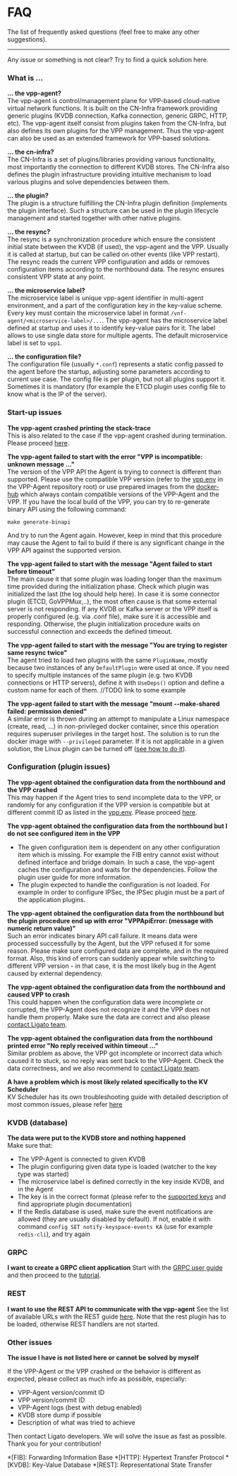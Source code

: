 # FAQ

The list of frequently asked questions (feel free to make any other suggestions).

---

Any issue or something is not clear? Try to find a quick solution here. 

### What is ...

**... the vpp-agent?**<br>
The vpp-agent is control/management plane for VPP-based cloud-native virtual network functions. It is built on the CN-Infra framework providing generic plugins (KVDB connection, Kafka connection, generic GRPC, HTTP, etc). The vpp-agent itself consist from plugins taken from the CN-Infra, but also defines its own plugins for the VPP management. Thus the vpp-agent can also be used as an extended framework for VPP-based solutions.

**... the cn-infra?**<br>
The CN-Infra is a set of plugins/libraries providing various functionality, most importantly the connection to different KVDB stores. The CN-Infra also defines the plugin infrastructure providing intuitive mechanism to load various plugins and solve dependencies between them.

**... the plugin?**<br>
The plugin is a structure fulfilling the CN-Infra plugin definition (implements the plugin interface). Such a structure can be used in the plugin lifecycle management and started together with other native plugins.

**... the resync?**<br>
The resync is a synchronization procedure which ensure the consistent initial state between the KVDB (if used), the vpp-agent and the VPP. Usually it is called at startup, but can be called on other events (like VPP restart). The resync reads the current VPP configuration and adds or removes configuration items according to the northbound data. The resync ensures consistent VPP state at any point.  

**... the microservice label?**<br>
The microservice label is unique vpp-agent identifier in multi-agent environment, and a part of the configuration key in the key-value scheme. Every key must contain the microservice label in format `/vnf-agent/<microservice-label>/...`. The vpp-agent has the microservice label defined at startup and uses it to identify key-value pairs for it. The label allows to use single data store for multiple agents. The default microservice label is set to `vpp1`. 

**... the configuration file?**<br>
The configuration file (usually `*.conf`) represents a static config passed to the agent before the startup, adjusting some parameters according to current use case. The config file is per plugin, but not all plugins support it. Sometimes it is mandatory (for example the ETCD plugin uses config file to know what is the IP of the server).

### Start-up issues

**The vpp-agent crashed printing the stack-trace**<br>
This is also related to the case if the vpp-agent crashed during termination. Please proceed [here][not-listed-issue].

**The vpp-agent failed to start with the error "VPP is incompatible: unknown message ..."**<br>
The version of the VPP API the Agent is trying to connect is different than supported. Please use the compatible VPP version (refer to the [vpp.env][vpp-env] in the VPP-Agent repository root) or use prepared images from the [docker-hub][docker-hub] which always contain compatible versions of the VPP-Agent and the VPP.
If you have the local build of the VPP, you can try to re-generate binary API using the following command:
```
make generate-binapi
```
And try to run the Agent again. However, keep in mind that this procedure may cause the Agent to fail to build if there is any significant change in the VPP API against the supported version.

**The vpp-agent failed to start with the message "Agent failed to start before timeout"**<br>
The main cause it that some plugin was loading longer than the maximum time provided during the initialization phase. Check which plugin was initialized the last (the log should help here). In case it is some connector plugin (ETCD, GoVPPMux,..), the most often cause is that some external server is not responding. If any KVDB or Kafka server or the VPP itself is properly configured (e.g. via .conf file), make sure it is accessible and responding. Otherwise, the plugin initialization procedure waits on successful connection and exceeds the defined timeout. 

**The vpp-agent failed to start with the message "You are trying to register same resync twice"**<br>
The agent tried to load two plugins with the same `PluginName`, mostly because two instances of any `DefaultPlugin` were used at once. If you need to specify multiple instances of the same plugin (e.g. two KVDB connections or HTTP servers), define it with `UseDeps()` option and define a custom name for each of them. //TODO link to some example

**The vpp-agent failed to start with the message "mount --make-shared failed: permission denied"**<br>
A similar error is thrown during an attempt to manipulate a Linux namespace (create, read, ...) in non-privileged docker container, since this operation requires superuser privileges in the target host. The solution is to run the docker image with `--privileged` parameter. If it is not applicable in a given solution, the Linux plugin can be turned off ([see how to do it][linux-interface-plugin]).   

### Configuration (plugin issues)

**The vpp-agent obtained the configuration data from the northbound and the VPP crashed**<br>
This may happen if the Agent tries to send incomplete data to the VPP, or randomly for any configuration if the VPP version is compatible but at different commit ID as listed in the [vpp.env][vpp-env]. Please proceed [here][not-listed-issue].

**The vpp-agent obtained the configuration data from the northbound but I do not see configured item in the VPP**<br>
* The given configuration item is dependent on any other configuration item which is missing. For example the FIB entry cannot exist without defined interface and bridge domain. In such a case, the vpp-agent caches the configuration and waits for the dependencies. Follow the plugin user guide for more information. 
* The plugin expected to handle the configuration is not loaded. For example in order to configure IPSec, the IPSec plugin must be a part of the application plugins.

**The vpp-agent obtained the configuration data from the northbound but the plugin procedure end up with error "VPPApiError: (message with numeric return value)"**<br>
Such an error indicates binary API call failure. It means data were processed successfully by the Agent, but the VPP refused it for some reason. Please make sure configured data are complete, and in the required format. Also, this kind of errors can suddenly appear while switching to different VPP version - in that case, it is the most likely bug in the Agent caused by external dependency.

**The vpp-agent obtained the configuration data from the northbound and caused VPP to crash**<br>
This could happen when the configuration data were incomplete or corrupted, the VPP-Agent does not recognize it and the VPP does not handle them properly. Make sure the data are correct and also please [contact Ligato team][not-listed-issue].

**The vpp-agent obtained the configuration data from the northbound printed error "No reply received within timeout ..."**<br>
Similar problem as above, the VPP got incomplete or incorrect data which caused it to stuck, so no reply was sent back to the VPP-Agent. Check the data correctness, and we also recommend to [contact Ligato team][not-listed-issue].  

**A have a problem which is most likely related specifically to the KV Scheduler**<br>
KV Scheduler has its own troubleshooting guide with detailed description of most common issues, please refer [here][kvs-faq]

### KVDB (database)

**The data were put to the KVDB store and nothing happened**<br>
Make sure that:

* The VPP-Agent is connected to given KVDB
* The plugin configuring given data type is loaded (watcher to the key type was started)
* The microservice label is defined correctly in the key inside KVDB, and in the Agent
* The key is in the correct format (please refer to the [supported keys][key-reference] and find appropriate plugin documentation)
* If the Redis database is used, make sure the event notifications are allowed (they are usually disabled by default). If not, enable it with command `config SET notify-keyspace-events KA` (use for example `redis-cli`), and try again

### GRPC

**I want to create a GRPC client application**
Start with the [GRPC user guide][grpc-plugin] and then proceed to the [tutorial][grpc-tutorial].

### REST

**I want to use the REST API to communicate with the vpp-agent**
See the list of available URLs with the REST guide [here][rest-api]. Note that the rest plugin has to be loaded, otherwise REST handlers are not started.


### Other issues

**The issue I have is not listed here or cannot be solved by myself**

If the VPP-Agent or the VPP crashed or the behavior is different as expected, please collect as much info as possible, especially:
* VPP-Agent version/commit ID
* VPP version/commit ID
* VPP-Agent logs (best with debug enabled)
* KVDB store dump if possible
* Description of what was tried to achieve

Then contact Ligato developers. We will solve the issue as fast as possible. Thank you for your contribution!

[docker-hub]: https://hub.docker.com/r/ligato/vpp-agent
[grpc-plugin]: ../plugins/connection-plugins.md#grpc-plugin
[grpc-tutorial]: ../tutorials/08_grpc-tutorial.md
[key-reference]: ../user-guide/reference.md
[kvs-faq]: ../troubleshooting/kvs-troubleshooting.md
[linux-interface-plugin]: ../plugins/linux-plugins.md#interface-plugin
[not-listed-issue]: faq.md#other-issues
[rest-api]: ../plugins/infra-plugins.md#rest-api
[vpp-env]: https://github.com/ligato/vpp-agent/blob/master/vpp.env

*[FIB]: Forwarding Information Base
*[HTTP]: Hypertext Transfer Protocol
*[KVDB]: Key-Value Database
*[REST]: Representational State Transfer











